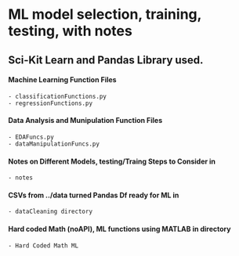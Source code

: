 # ML model selection, training, testing, with notes
## Sci-Kit Learn and Pandas Library used.

#### Machine Learning Function Files 
	- classificationFunctions.py
	- regressionFunctions.py

#### Data Analysis and Munipulation Function Files
	- EDAFuncs.py
	- dataManipulationFuncs.py
	
#### Notes on Different Models, testing/Traing Steps to Consider in
	- notes

#### CSVs from ../data turned Pandas Df ready for ML in
	- dataCleaning directory

#### Hard coded Math (noAPI), ML functions using MATLAB in directory
	- Hard Coded Math ML


